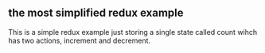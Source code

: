 ## the most simplified redux example
This is a simple redux example just storing a single state called count wihch has two actions, increment and decrement.